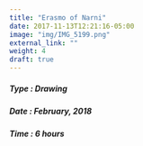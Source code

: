 ```yaml
---
title: "Erasmo of Narni"
date: 2017-11-13T12:21:16-05:00
image: "img/IMG_5199.png"
external_link: ""
weight: 4
draft: true
---
```


##### Type : Drawing
##### Date : February, 2018
##### Time : 6 hours
